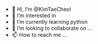 - 👋 Hi, I’m @KimTaeCheol
- 👀 I’m interested in 
- 🌱 I’m currently learning python
- 💞️ I’m looking to collaborate on ...
- 📫 How to reach me ...

<!---
KimTaeChoel/KimTaeChoel is a ✨ special ✨ repository because its `README.md` (this file) appears on your GitHub profile.
You can click the Preview link to take a look at your changes.
--->
